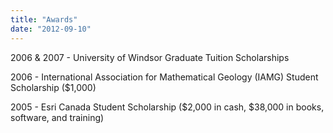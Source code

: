```yaml
---
title: "Awards"
date: "2012-09-10"
---
```


2006 & 2007 - University of Windsor Graduate Tuition Scholarships

2006 - International Association for Mathematical Geology (IAMG) Student Scholarship ($1,000)

2005 - Esri Canada Student Scholarship ($2,000 in cash, $38,000 in books, software, and training)
